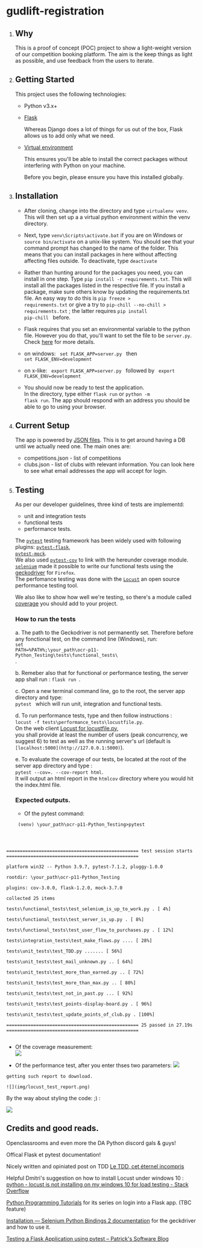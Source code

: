 # gudlift-registration


1. ## Why


    This is a proof of concept (POC) project to show a light-weight version of our competition booking platform. The aim is the keep things as light as possible, and use feedback from the users to iterate.

2. ## Getting Started

    This project uses the following technologies:

    * Python v3.x+

    * [Flask](https://flask.palletsprojects.com/en/2.1.x/)

        Whereas Django does a lot of things for us out of the box, Flask allows us to add only what we need. 
     

    * [Virtual environment](https://virtualenv.pypa.io/en/stable/installation.html)

        This ensures you'll be able to install the correct packages without interfering with Python on your machine.

        Before you begin, please ensure you have this installed globally. 


3. ## Installation

    - After cloning, change into the directory and type <code>virtualenv venv</code>. This will then set up a a virtual python environment within the venv directory.

    - Next, type <code>venv\Scripts\activate.bat</code> if you are on Windows or <code>source bin/activate</code> on a unix-like system. You should see that your command prompt has changed to the name of the folder. This means that you can install packages in here without affecting affecting files outside. To deactivate, type <code>deactivate</code>

    - Rather than hunting around for the packages you need, you can install in one step. Type <code>pip install -r requirements.txt</code>. This will install all the packages listed in the respective file. If you install a package, make sure others know by updating the requirements.txt file. An easy way to do this is <code>pip freeze > requirements.txt</code> or give a try to <code>pip-chill --no-chill > requirements.txt</code> ; the latter requires <code>pip install pip-chill </code> before.

    - Flask requires that you set an environmental variable to the python file. However you do that, you'll want to set the file to be <code>server.py</code>. Check [here](https://flask.palletsprojects.com/en/1.1.x/quickstart/#a-minimal-application) for more details.
    - on windows: 
    <code> set FLASK_APP=server.py  </code> then
     <code> set FLASK_ENV=development</code>
    - on x-like: 
    <code> export FLASK_APP=server.py  </code> followed by 
     <code> export FLASK_ENV=development</code>

    - You should now be ready to test the application.  
        In the directory, type either <code>flask run</code> or <code>python -m flask run</code>. The app should respond with an address you should be able to go to using your browser.

4. ## Current Setup

    The app is powered by [JSON files](https://www.tutorialspoint.com/json/json_quick_guide.htm). This is to get around having a DB until we actually need one. The main ones are:
     
    * competitions.json - list of competitions
    * clubs.json - list of clubs with relevant information. You can look here to see what email addresses the app will accept for login.

5. ## Testing

    As per our developer guidelines, three kind of tests are implementd:
    * unit and integration tests
    * functional tests
    * performance tests.

    The [`pytest`](https://he-arc.github.io/livre-python/pytest/index.html) testing framework has been widely used with following plugins: [`pytest-flask`](https://github.com/pytest-dev/pytest-flask),  
    [`pytest-mock`](https://github.com/pytest-dev/pytest-mock/).  
    We also used 
    [`pytest-cov`](https://pytest-cov.readthedocs.io/en/latest/index.html) to link with the hereunder coverage module.    
    [`selenium`](https://selenium-python.readthedocs.io/index.html) made it possible to write our functional tests using the [geckodriver](https://github.com/mozilla/geckodriver/releases) for `Firefox`.  
    The perfomance testing was done with the [`Locust`](https://docs.locust.io/en/stable/index.html) an open source performance testing tool.
    

    We also like to show how well we're testing, so there's a module called 
    [coverage](https://coverage.readthedocs.io/en/coverage-5.1/) you should add to your project.

    ### How to run the tests

    a. The path to the Geckodriver is not permanently set. Therefore before any fonctional test, on the command line (Windows), run:
    <code> set PATH=%PATH%;\your_path\ocr-p11-Python_Testing\tests\functional_tests\ </code>.  

    b. Remeber also that for functional or performance testing, the server app shall run :
    <code>flask run </code>.  

    c. Open a new terminal command line, go to the root, the server app directory and type:  
    <code>pytest </code> which will run unit, integration and functional tests.  

    d.  To run performance tests, type and then follow instructions :  
    <code>locust -f tests\performance_tests\locustfile.py</code>.  
        On the web client [Locust for locustfile.py](http://localhost:8089/),   
        you shall provide at least the number of users (peak concurrency, we suggest 6) to test as well as the running server's url (default is `[localhost:5000](http://127.0.0.1:5000)`).  

    e.  To evaluate the coverage of our tests, be located at the root of the server app directory and type :  
    <code>pytest --cov=. --cov-report html</code>.  
        It will output an html report in the `htmlcov` directory where you would hit the index.html file.  

    ### Expected outputs.
    
   * Of the pytest command:  
    <code>  
    (venv) \your_path\ocr-p11-Python_Testing>pytest  
================================================= test session starts =================================================  
platform win32 -- Python 3.9.7, pytest-7.1.2, pluggy-1.0.0  
rootdir: \your_path\ocr-p11-Python_Testing  
plugins: cov-3.0.0, flask-1.2.0, mock-3.7.0  
collected 25 items  
tests\functional_tests\test_selenium_is_up_to_work.py .                                                          [  4%]  
tests\functional_tests\test_server_is_up.py .                                                                    [  8%]  
tests\functional_tests\test_user_flow_to_purchases.py .                                                          [ 12%]  
tests\integration_tests\test_make_flows.py ....                                                                  [ 28%]  
tests\unit_tests\test_TDD.py .......                                                                             [ 56%]  
tests\unit_tests\test_mail_unknown.py ..                                                                         [ 64%]  
tests\unit_tests\test_more_than_earned.py ..                                                                     [ 72%]  
tests\unit_tests\test_more_than_max.py ..                                                                        [ 80%]  
tests\unit_tests\test_not_in_past.py ...                                                                         [ 92%]  
tests\unit_tests\test_points-display-board.py .                                                                  [ 96%]  
tests\unit_tests\test_update_points_of_club.py .                                                                 [100%]  
================================================= 25 passed in 27.19s =================================================  
    </code>  

   * Of the coverage measurement:      
![](img/coverage_test_85.png)  


   * Of the performance test, after you enter thses two parameters:
    ![](img/locust_web_client.png)  

    getting such report to download.

    ![](img/locust_test_report.png)  

  
    
      
By the way about styling the code: ;) :

![](img/flake-pep-8-all-good.png)  

## Credits and good reads.


Openclassrooms and even more the DA Python discord gals & guys!

Offical Flask et pytest documentation!

Nicely written and opiniated post on TDD [Le TDD, cet éternel incompris](https://www.synbioz.com/blog/tech/le-tdd-cet-eternel-incompris)

Helpful Dmitri's suggestion on how to install Locust under windows 10 :    
    [python - locust is not installing on my windows 10 for load testing - Stack Overflow](https://stackoverflow.com/questions/61592069/locust-is-not-installing-on-my-windows-10-for-load-testing)

[Python Programming Tutorials](https://pythonprogramming.net/flask-user-log-in-system-tutorial/) for its series on login into a Flask app. (TBC feature)
    
[Installation — Selenium Python Bindings 2 documentation](https://selenium-python.readthedocs.io/installation.html) for the geckdriver and how to use it.

[Testing a Flask Application using pytest – Patrick's Software Blog](https://www.patricksoftwareblog.com/testing-a-flask-application-using-pytest/)
